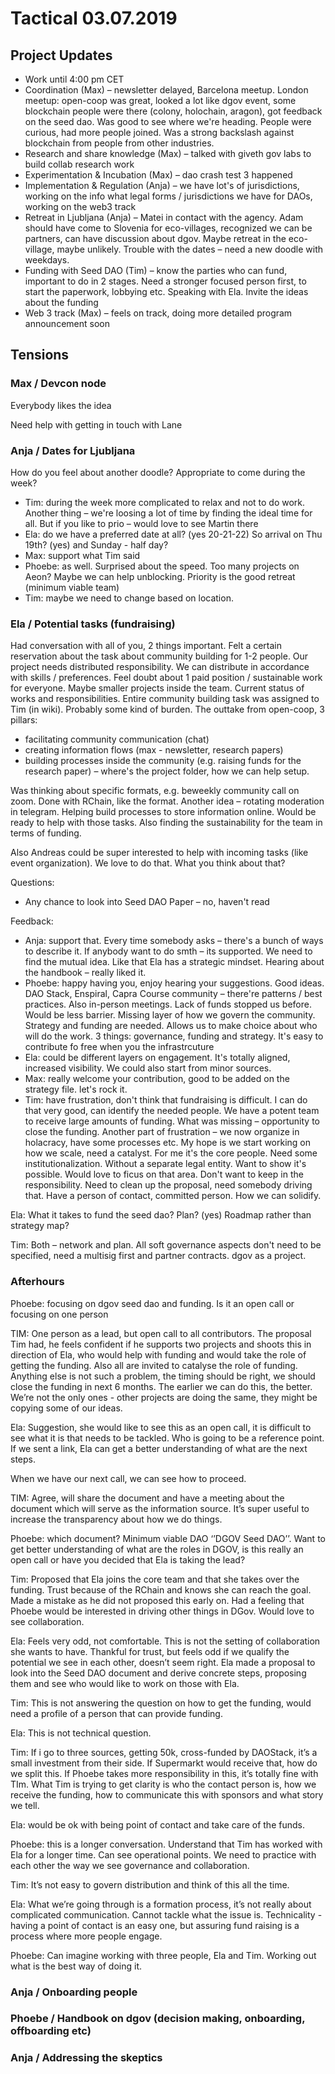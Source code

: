 # Tactical 03.07.2019

## Project Updates

* Work until 4:00 pm CET
* Coordination \(Max\) – newsletter delayed, Barcelona meetup. London meetup: open-coop was great, looked a lot like dgov event, some blockchain people were there \(colony, holochain, aragon\), got feedback on the seed dao. Was good to see where we're heading. People were curious, had more people joined. Was a strong backslash against blockchain from people from other industries.
* Research and share knowledge \(Max\) – talked with giveth gov labs to build collab research work
* Experimentation & Incubation \(Max\) – dao crash test 3 happened
* Implementation & Regulation \(Anja\) – we have lot's of jurisdictions, working on the info what legal forms / jurisdictions we have for DAOs, working on the web3 track
* Retreat in Ljubljana \(Anja\) – Matei in contact with the agency. Adam should have come to Slovenia for eco-villages, recognized we can be partners, can have discussion about dgov. Maybe retreat in the eco-village, maybe unlikely. Trouble with the dates – need a new doodle with weekdays.
* Funding with Seed DAO \(Tim\) – know the parties who can fund, important to do in 2 stages. Need a stronger focused person first, to start the paperwork, lobbying etc. Speaking with Ela. Invite the ideas about the funding
* Web 3 track \(Max\) – feels on track, doing more detailed program announcement soon

## Tensions

### Max / Devcon node

Everybody likes the idea

Need help with getting in touch with Lane

### Anja / Dates for Ljubljana

How do you feel about another doodle? Appropriate to come during the week?

* Tim: during the week more complicated to relax and not to do work. Another thing – we're loosing a lot of time by finding the ideal time for all. But if you like to prio – would love to see Martin there
* Ela: do we have a preferred date at all? \(yes 20-21-22\) So arrival on Thu 19th? \(yes\) and Sunday - half day?
* Max: support what Tim said
* Phoebe: as well. Surprised about the speed. Too many projects on Aeon? Maybe we can help unblocking. Priority is the good retreat \(minimum viable team\)
* Tim: maybe we need to change based on location.

### Ela / Potential tasks \(fundraising\)

Had conversation with all of you, 2 things important. Felt a certain reservation about the task about community building for 1-2 people. Our project needs distributed responsibility. We can distribute in accordance with skills / preferences. Feel doubt about 1 paid position / sustainable work for everyone. Maybe smaller projects inside the team. Current status of works and responsibilities. Entire community building task was assigned to Tim \(in wiki\). Probably some kind of burden. The outtake from open-coop, 3 pillars:

* facilitating community communication \(chat\)
* creating information flows \(max - newsletter, research papers\)
* building processes inside the community \(e.g. raising funds for the research paper\) – where's the project folder, how we can help setup.

Was thinking about specific formats, e.g. beweekly community call on zoom. Done with RChain, like the format. Another idea – rotating moderation in telegram. Helping build processes to store information online. Would be ready to help with those tasks. Also finding the sustainability for the team in terms of funding.

Also Andreas could be super interested to help with incoming tasks \(like event organization\). We love to do that. What you think about that?

Questions:

* Any chance to look into Seed DAO Paper – no, haven't read

Feedback:

* Anja: support that. Every time somebody asks – there's a bunch of ways to describe it. If anybody want to do smth – its supported. We need to find the mutual idea. Like that Ela has a strategic mindset. Hearing about the handbook – really liked it.
* Phoebe: happy having you, enjoy hearing your suggestions. Good ideas. DAO Stack, Enspiral, Capra Course community – there're patterns / best practices. Also in-person meetings. Lack of funds stopped us before. Would be less barrier. Missing layer of how we govern the community. Strategy and funding are needed. Allows us to make choice about who will do the work. 3 things: governance, funding and strategy. It's easy to contribute fo free when you the infrastrcuture
* Ela: could be different layers on engagement. It's totally aligned, increased visibility. We could also start from minor sources.
* Max: really welcome your contribution, good to be added on the strategy file. let's rock it.
* Tim: have frustration, don't think that fundraising is difficult. I can do that very good, can identify the needed people. We have a potent team to receive large amounts of funding. What was missing – opportunity to close the funding. Another part of frustration – we now organize in holacracy, have some processes etc. My hope is we start working on how we scale, need a catalyst. For me it's the core people. Need some institutionalization. Without a separate legal entity. Want to show it's possible. Would love to ficus on that area. Don't want to keep in the responsibility. Need to clean up the proposal, need somebody driving that. Have a person of contact, committed person. How we can solidify.

Ela: What it takes to fund the seed dao? Plan? \(yes\) Roadmap rather than strategy map?

Tim: Both – network and plan. All soft governance aspects don't need to be specified, need a multisig first and partner contracts. dgov as a project.

### Afterhours

Phoebe: focusing on dgov seed dao and funding. Is it an open call or focusing on one person

TIM: One person as a lead, but open call to all contributors. The proposal Tim had, he feels confident if he supports two projects and shoots this in direction of Ela, who would help with funding and would take the role of getting the funding. Also all are invited to catalyse the role of funding. Anything else is not such a problem, the timing should be right, we should close the funding in next 6 months. The earlier we can do this, the better. We’re not the only ones - other projects are doing the same, they might be copying some of our ideas. 

Ela: Suggestion, she would like to see this as an open call, it is difficult to see what it is that needs to be tackled. Who is going to be a reference point. If we sent a link, Ela can get a better understanding of what are the next steps. 

When we have our next call, we can see how to proceed. 

TIM: Agree, will share the document and have a meeting about the document which will serve as the information source. It’s super useful to increase the transparency about how we do things. 

Phoebe: which document? Minimum viable DAO  ‘’DGOV Seed DAO’’. Want to get better understanding of what are the roles in DGOV, is this really an open call or have you decided that Ela is taking the lead? 

Tim: Proposed that Ela joins the core team and that she takes over the funding. Trust because of the RChain and knows she can reach the goal. Made a mistake as he did not proposed this early on. Had a feeling that Phoebe would be interested in driving other things in DGov. Would love to see collaboration. 

Ela: Feels very odd, not comfortable. This is not the setting of collaboration she wants to have. Thankful for trust, but feels odd if we qualify the potential we see in each other, doesn’t seem right. Ela made a proposal to look into the Seed DAO document and derive concrete steps, proposing them and see who would like to work on those with Ela. 

Tim: This is not answering the question on how to get the funding, would need a profile of a person that can provide funding. 

Ela: This is not technical question. 

Tim: If i go to three sources, getting 50k, cross-funded by DAOStack, it’s a small investment from their side. If Supermarkt would receive that, how do we split this. If Phoebe takes more responsibility in this, it’s totally fine with TIm. What Tim is trying to get clarity is who the contact person is, how we receive the funding, how to communicate this with sponsors and what story we tell. 

Ela: would be ok with being point of contact and take care of the funds. 

Phoebe: this is a longer conversation. Understand that Tim has worked with Ela for a longer time. Can see operational points. We need to practice with each other the way we see governance and collaboration. 

Tim: It’s not easy to govern distribution and think of this all the time. 

Ela: What we’re going through is a formation process, it’s not really about complicated communication. Cannot tackle what the issue is. Technicality - having a point of contact is an easy one, but assuring fund raising is a process where more people engage. 

Phoebe: Can imagine working with three people, Ela and Tim. Working out what is the best way of doing it. 

### Anja / Onboarding people

### Phoebe / Handbook on dgov \(decision making, onboarding, offboarding etc\)

### Anja / Addressing the skeptics

